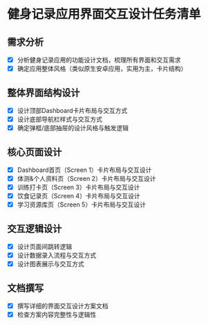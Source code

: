 # 健身记录应用界面交互设计任务清单

## 需求分析
- [x] 分析健身记录应用的功能设计文档，梳理所有界面和交互需求
- [x] 确定应用整体风格（类似原生安卓应用，实用为主，卡片结构）

## 整体界面结构设计
- [x] 设计顶部Dashboard卡片布局与交互方式
- [x] 设计底部导航栏样式与交互方式
- [x] 确定弹框/底部抽屉的设计风格与触发逻辑

## 核心页面设计
- [x] Dashboard首页（Screen 1）卡片布局与交互设计
- [x] 体测&个人资料页（Screen 2）卡片布局与交互设计
- [x] 训练打卡页（Screen 3）卡片布局与交互设计
- [x] 饮食记录页（Screen 4）卡片布局与交互设计
- [x] 学习资源库页（Screen 5）卡片布局与交互设计

## 交互逻辑设计
- [x] 设计页面间跳转逻辑
- [x] 设计数据录入流程与交互方式
- [x] 设计图表展示与交互方式

## 文档撰写
- [x] 撰写详细的界面交互设计方案文档
- [x] 检查方案内容完整性与逻辑性
